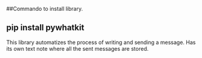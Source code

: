 ##Commando to install library.

## pip install pywhatkit

This library automatizes the process of writing and sending a message.
Has its own text note where all the sent messages are stored.

